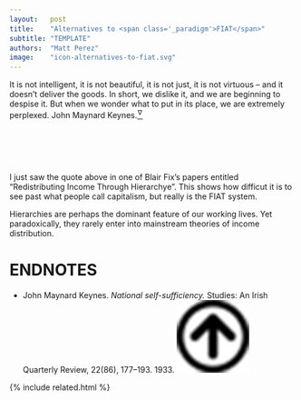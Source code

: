 ```yaml
---
layout:   post
title:    "Alternatives to <span class='_paradigm'>FIAT</span>"
subtitle: "TEMPLATE"
authors:  "Matt Perez"
image:    "icon-alternatives-to-fiat.svg"
---
```


<div style="display:none;">
 <p><span class="_quotespan">&hellip; when we wonder what to put in its place, we are extremely perplexed.</span></p>
</div>

<div class="_citation">
 <span class="_quotespan">It is not intelligent, it is not beautiful, it is not just, it is not virtuous &ndash; and it doesn’t deliver the goods. In short, we dislike it, and we are beginning to despise it. But when we wonder what to put in its place, we are extremely perplexed.</span>
 <span id="_signature">John Maynard Keynes.<a href="#en01"><sup id="bm01">&hairsp;&nabla;&hairsp;</sup></a></span>
</div>

<h1>&nbsp;</h1>
 <p>I just saw the quote above in one of Blair Fix&rsquo;s papers entitled &ldquo;Redistributing Income Through Hierarchye&rdquo;. This shows how difficut it is to see past what people call capitalism, but really is the <span class="_paradigm">FIAT</span> system.</p>
<div class="_citation">
 <span class="_quotespan">Hierarchies are perhaps the dominant feature of our working lives. Yet paradoxically, they rarely enter into mainstream theories of income distribution.</span>
</div`>

<h1 class="_section">ENDNOTES</h1>
 <ul>
  <li id="en01">
   <p class="_list-item">
    John Maynard Keynes.
    <em>National self-sufficiency.</em>
    Studies: An Irish Quarterly Review, 22(86), 177–193.
    1933.
    <a class="_uparrow" href="#bm01"><img src="/assets/img/arrow-up-icon.png"></a>
   </p>
  </li>
 </ul>

{% include related.html %}
